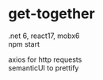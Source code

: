 # get-together
.net 6, react17, mobx6  
npm start

axios for http requests  
semanticUI to prettify
